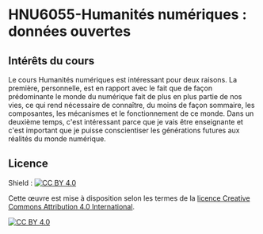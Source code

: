 # HNU6055-Humanités numériques : données ouvertes
## Intérêts du cours
Le cours Humanités numériques est intéressant pour deux raisons. La première, personnelle, est en rapport avec le fait que de façon prédominante le monde du numérique fait de plus en plus partie de nos vies, ce qui rend nécessaire de connaître, du moins de façon sommaire, les composantes, les mécanismes et le fonctionnement de ce monde. Dans un deuxième temps, c'est intéressant parce que je vais être enseignante et c'est important que je puisse conscientiser les générations futures aux réalités du monde numérique. 
## Licence
Shield : [![CC BY 4.0][cc-by-shield]][cc-by]

Cette œuvre est mise à disposition selon les termes de la
[licence Creative Commons Attribution 4.0 International][cc-by].

[![CC BY 4.0][cc-by-image]][cc-by]

[cc-by]: https://creativecommons.org/licenses/by/4.0/deed.fr
[cc-by-image]: https://i.creativecommons.org/l/by/4.0/88x31.png
[cc-by-shield]: https://img.shields.io/badge/License-CC%20BY%204.0-lightgrey.svg
